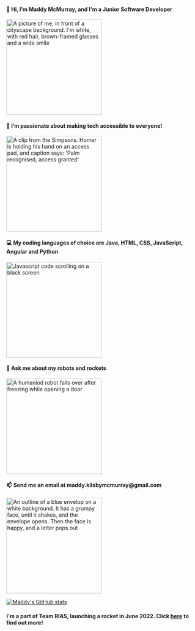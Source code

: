 

<h4>👋 Hi, I’m Maddy McMurray, and I'm a Junior Software Developer</h4>

<img src="https://i.ibb.co/TbPGBS2/profile-pic-1.png" alt="A picture of me, in front of a cityscape background. I'm white, with red hair, brown-framed glasses and a wide smile" width="250px" height="250px">

<h4>👀 I’m passionate about making tech accessible to everyone!</h4>

<img src="https://media.giphy.com/media/3orif3NCyKZ61frBHa/giphy.gif" height="250px" alt="A clip from the Simpsons. Homer is holding his hand on an access pad, and caption says: 'Palm recognised, access granted' ">

<h4>💻 My coding languages of choice are Java, HTML, CSS, JavaScript, Angular and Python</h4>

<img src="https://media.giphy.com/media/26tn33aiTi1jkl6H6/giphy.gif" height="250px" alt="Javascript code scrolling on a black screen">

<h4>🤖 Ask me about my robots and rockets</h4>

<img src="https://i.pinimg.com/originals/b9/7f/83/b97f83b85d73d44bf8aaa9aaa381c85d.gif" height="250px" alt="A humaniod robot falls over after freezing while opening a door">

<h4>📫 Send me an email at maddy.kilsbymcmurray@gmail.com</h4>

<img src="https://support.politemail.com/hc/article_attachments/360041744473/giphy7.gif" height="250px" alt="An outline of a blue envelop on a white background. It has a grumpy face, until it shakes, and the envelope opens. Then the face is happy, and a letter pops out">

<br />

[![Maddy's GitHub stats](https://github-readme-stats.vercel.app/api?username=MaddyKilmurray&theme=cobalt)](https://github.com/anuraghazra/github-readme-stats)

<h4>I'm a part of Team RIAS, launching a rocket in June 2022. Click <a href="https://www.teamrias.co.uk/">here</a> to find out more!</h4>


